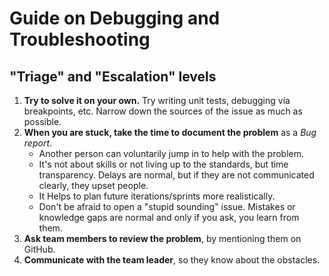 # Guide on Debugging and Troubleshooting

## "Triage" and "Escalation" levels

1. **Try to solve it on your own.** Try writing unit tests, debugging via breakpoints, etc. Narrow down the sources of the issue as much as possible.
2. **When you are stuck, take the time to document the problem** as a *Bug report*.
    - Another person can voluntarily jump in to help with the problem.
    - It's not about skills or not living up to the standards, but time transparency. Delays are normal, but if they are not communicated clearly, they upset people.
    - It Helps to plan future iterations/sprints more realistically.
    - Don't be afraid to open a "stupid sounding" issue. Mistakes or knowledge gaps are normal and only if you ask, you learn from them.
3. **Ask team members to review the problem**, by mentioning them on GitHub.
4. **Communicate with the team leader**, so they know about the obstacles. 

